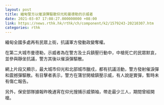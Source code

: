 ```yaml
---
layout: post
title: 緬甸警方以催淚彈驅散仰光和曼德勒的示威者
date: 2021-03-07 17:08:27.000000000 +08:00
link: https://news.rthk.hk/rthk/ch/component/k2/1579243-20210307.htm
categories: rthk
---
```


緬甸全國多處再有民眾上街，抗議軍方發動政變奪權。

在第二大城市曼德勒，示威者為在警方及士兵鎮壓行動中，中槍死亡的民眾默哀，並參與靜坐抗議，警方其後以催淚彈驅散。

網上片段又顯示，最大城市仰光和北部城市臘戍，都有抗議活動，警方發射催淚彈和震撼彈驅散。有目擊者表示，警方在蒲甘開槍鎮壓示威，有人說是實彈，暫時未有傷亡報告。

另外，保安部隊據報昨晚通宵在仰光搜捕示威領袖，帶走最少三人，期間曾經開槍。
